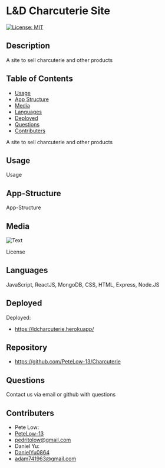 # L&D Charcuterie Site

[![License: MIT](https://img.shields.io/badge/License-MIT-green.svg)](https://opensource.org/licenses/MIT)

## Description

A site to sell charcuterie and other products

## Table of Contents

- [Usage](#usage)
- [App Structure](#app-structure)
- [Media](#Media)
- [Languages](#languages)
- [Deployed](#Deployed)
- [Questions](#questions)
- [Contributers](#contributers)

A site to sell charcuterie and other products

## Usage

Usage

## App-Structure

App-Structure

## Media

![Text](url)

License

## Languages

JavaScript, ReactJS, MongoDB, CSS, HTML, Express, Node.JS

## Deployed

Deployed:

- https://ldcharcuterie.herokuapp/

## Repository

- https://github.com/PeteLow-13/Charcuterie

## Questions

Contact us via email or github with questions

## Contributers

- Pete Low:
- [PeteLow-13](http://github.com/PeteLow-13)
- pedritolow@gmail.com
- Daniel Yu:
- [DanielYu0864](https://github.com/DanielYu0864)
- adam741963@gmail.com
